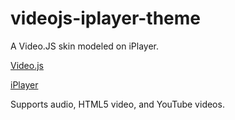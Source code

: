 # videojs-iplayer-theme
A Video.JS skin modeled on iPlayer.

[Video.js](http://www.videojs.com/)

[iPlayer](http://www.bbc.co.uk/iplayer)

Supports audio, HTML5 video, and YouTube videos.
